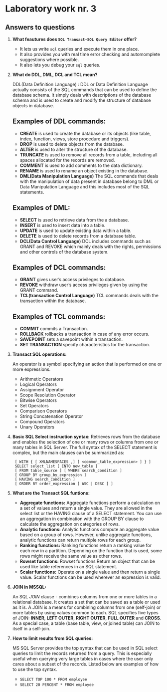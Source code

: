 # Laboratory work nr. 3

## Answers to questions
1. **What feautures does `SQL Transact-SQL Query Editor` offer?**
	* It lets us write `sql` queries and execute them in one place.
	* It also provides you with real time error checking and automomplete suggestions where possible.
	* It also lets you debug your `sql` queries.
2. **What do DDL, DML, DCL and TCL mean?**

	DDL(Data Definition Language) : DDL or Data Definition Language actually consists of the SQL commands that can be used to define the database schema. It simply deals with descriptions of the database schema and is used to create and modify the structure of database objects in database.

	## Examples of DDL commands:
	* **CREATE** is used to create the database or its objects (like table, index, function, views, store procedure and triggers).
	* **DROP**  is used to delete objects from the database.
	* **ALTER** is used to alter the structure of the database.
	* **TRUNCATE** is used to remove all records from a table, including all spaces allocated for the records are removed.
	* **COMMENT** is used to add comments to the data dictionary.
	* **RENAME** is used to rename an object existing in the database.
	* **DML(Data Manipulation Language)** The SQL commands that deals with the manipulation of data present in database belong to DML or Data Manipulation Language and this includes most of the SQL statements.

	## Examples of DML:
	* **SELECT** is used to retrieve data from the a database.
	* **INSERT** is used to insert data into a table.
	* **UPDATE** is used to update existing data within a table.
	* **DELETE** is used to delete records from a database table.
	* **DCL(Data Control Language)** DCL includes commands such as GRANT and REVOKE which mainly deals with the rights, permissions and other controls of the database system.
	
	## Examples of DCL commands:

	* **GRANT** gives user’s access privileges to database.
	* **REVOKE** withdraw user’s access privileges given by using the GRANT command.
	* **TCL(transaction Control Language)** TCL commands deals with the transaction within the database.

	## Examples of TCL commands:

	* **COMMIT** commits a Transaction.
	* **ROLLBACK** rollbacks a transaction in case of any error occurs.
	* **SAVEPOINT** sets a savepoint within a transaction.
	* **SET TRANSACTION** specify characteristics for the transaction.

3. **Transact SQL operations:**

    An operator is a symbol specifying an action that is performed on one or more expressions.
    - Arithmetic Operators
    - Logical Operators
    - Assignment Operator
    - Scope Resolution Operator
    - Bitwise Operators
    - Set Operators
    - Comparison Operators
    - String Concatenation Operator
    - Compound Operators
    - Unary Operators

4. **Basic SQL Select instruction syntax:**
    Retrieves rows from the database and enables the selection of one or many rows or columns from one or many tables in SQL Server. The full syntax of the SELECT statement is complex, but the main clauses can be summarized as:

    
        [ WITH { [ XMLNAMESPACES ,] [ <common_table_expression> ] } ]  
        SELECT select_list [ INTO new_table ]  
        [ FROM table_source ] [ WHERE search_condition ]  
        [ GROUP BY group_by_expression ]  
        [ HAVING search_condition ]  
        [ ORDER BY order_expression [ ASC | DESC ] ]  

5. **What are the Transact SQL funtions:**
    - **Aggregate functions:** Aggregate functions perform a calculation on a set of values and return a single value. They are allowed in the select list or the HAVING clause of a SELECT statement. You can use an aggregation in combination with the GROUP BY clause to calculate the aggregation on categories of rows.
    - **Analytic functions:** Analytic functions compute an aggregate value based on a group of rows. However, unlike aggregate functions, analytic functions can return multiple rows for each group.
    - **Ranking functions:** Ranking functions return a ranking value for each row in a partition. Depending on the function that is used, some rows might receive the same value as other rows.
    - **Rowset functions:** Rowset functions Return an object that can be used like table references in an SQL statement.
    - **Scalar functions:** Operate on a single value and then return a single value. Scalar functions can be used wherever an expression is valid.

6. **JOIN in MSSQL:** 

   An SQL *JOIN* clause - combines columns from one or more tables in a relational database. It creates a set that can be saved as a table or used as it is. A JOIN is a means for combining columns from one (self-join) or more tables by using values common to each.
   SQL specifies five types of JOIN: **INNER**, **LEFT OUTER**, **RIGHT OUTER**, **FULL OUTER** and **CROSS**. As a special case, a table (base table, view, or joined table) can JOIN to itself in a self-join. 

7. **How to limit results from SQL queries:**

    MS SQL Server provides the top syntax that can be used in SQL select queries to limit the records returned from a query. This is especially useful when querying very large tables in cases where the user only cares about a subset of the records. Listed below are examples of how to use the top syntax.
	- `SELECT TOP 100 * FROM employee`
	- `SELECT 20 PERCENT * FROM employee`
